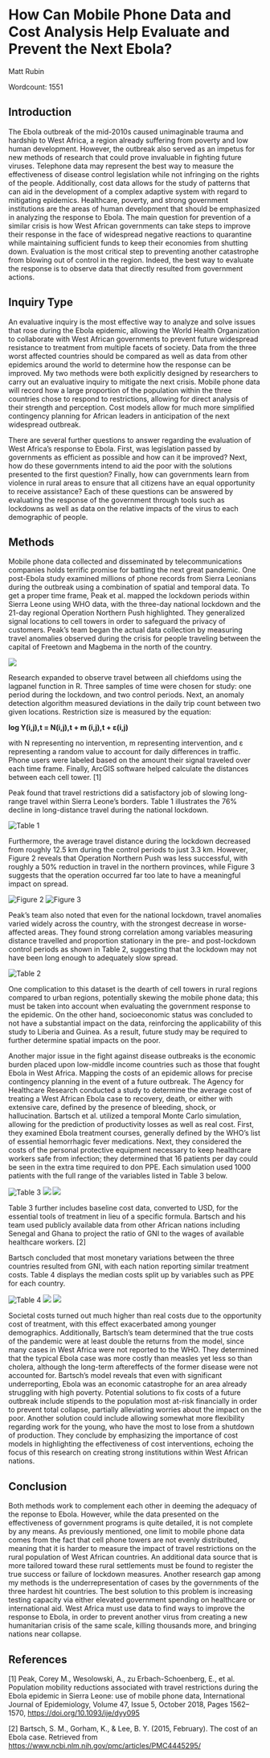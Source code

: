 # How Can Mobile Phone Data and Cost Analysis Help Evaluate and Prevent the Next Ebola?
Matt Rubin

Wordcount: 1551

## Introduction
   The Ebola outbreak of the mid-2010s caused unimaginable trauma and hardship to West Africa, a region already suffering from poverty and low human development. However, the outbreak also served as an impetus for new methods of research that could prove invaluable in fighting future viruses. Telephone data may represent the best way to measure the effectiveness of disease control legislation while not infringing on the rights of the people. Additionally, cost data allows for the study of patterns that can aid in the development of a complex adaptive system with regard to mitigating epidemics. Healthcare, poverty, and strong government institutions are the areas of human development that should be emphasized in analyzing the response to Ebola. The main question for prevention of a similar crisis is how West African governments can take steps to improve their response in the face of widespread negative reactions to quarantine while maintaining sufficient funds to keep their economies from shutting down. Evaluation is the most critical step to preventing another catastrophe from blowing out of control in the region. Indeed, the best way to evaluate the response is to observe data that directly resulted from government actions.
	
## Inquiry Type	
   An evaluative inquiry is the most effective way to analyze and solve issues that rose during the Ebola epidemic, allowing the World Health Organization to collaborate with West African governments to prevent future widespread resistance to treatment from multiple facets  of society. Data from the three worst affected countries should be compared as well as data from other epidemics around the world to determine how the response can be improved. My two methods were both explicitly designed by researchers to carry out an evaluative inquiry to mitigate the next crisis. Mobile phone data will record how a large proportion of the population within the three countries chose to respond to restrictions, allowing for direct analysis of their strength and perception. Cost models allow for much more simplified contingency planning for African leaders in anticipation of the next widespread outbreak.
  
   There are several further questions to answer regarding the evaluation of West Africa’s response to Ebola. First, was legislation passed by governments as efficient as possible and how can it be improved? Next, how do these governments intend to aid the poor with the solutions presented to the first question? Finally, how can governments learn from violence in rural areas to ensure that all citizens have an equal opportunity to receive assistance? Each of these questions can be answered by evaluating the response of the government through tools such as lockdowns as well as data on the relative impacts of the virus to each demographic of people.
  
## Methods
   Mobile phone data collected and disseminated by telecommunications companies holds terrific promise for battling the next great pandemic. One post-Ebola study examined millions of phone records from Sierra Leonians during the outbreak using a combination of spatial and temporal data. To get a proper time frame, Peak et al. mapped the lockdown periods within Sierra Leone using WHO data, with the three-day national lockdown and the 21-day regional Operation Northern Push highlighted. They generalized signal locations to cell towers in order to safeguard the privacy of customers. Peak’s team began the actual data collection by measuring travel anomalies observed during the crisis for people traveling between the capital of Freetown and Magbema in the north of the country.

![](Figure1.png)

Research expanded to observe travel between all chiefdoms using the lagpanel function in R. Three samples of time were chosen for study: one period during the lockdown, and two control periods. Next, an anomaly detection algorithm measured deviations in the daily trip count between two given locations. Restriction size is measured by the equation:

**log Y(i,j),t = N(i,j),t + m (i,j),t + ε(i,j)**

with N representing no intervention, m representing intervention, and ε representing a random value to account for daily differences in traffic. Phone users were labeled based on the amount their signal traveled over each time frame. Finally, ArcGIS software helped calculate the distances between each cell tower. [1]

  Peak found that travel restrictions did a satisfactory job of slowing long-range travel within Sierra Leone’s borders. Table 1 illustrates the 76% decline in long-distance travel during the national lockdown. 

![Table 1](Table1.png)

Furthermore, the average travel distance during the lockdown decreased from roughly 12.5 km during the control periods to just 3.3 km. However, Figure 2 reveals that Operation Northern Push was less successful, with roughly a 50% reduction in travel in the northern provinces, while Figure 3 suggests that the operation occurred far too late to have a meaningful impact on spread.

![Figure 2](Figure2.png)
![Figure 3](Figure3.png)

Peak’s team also noted that even for the national lockdown, travel anomalies varied widely across the country, with the strongest decrease in worse-affected areas. They found strong correlation among variables measuring distance travelled and proportion stationary in the pre- and post-lockdown control periods as shown in Table 2, suggesting that the lockdown may not have been long enough to adequately slow spread. 

![Table 2](Table2.png)

One complication to this dataset is the dearth of cell towers in rural regions compared to urban regions, potentially skewing the mobile phone data; this must be taken into account when evaluating the government response to the epidemic. On the other hand, socioeconomic status was concluded to not have a substantial impact on the data, reinforcing the applicability of this study to Liberia and Guinea. As a result, future study may be required to further determine spatial impacts on the poor.
  
  Another major issue in the fight against disease outbreaks is the economic burden placed upon low-middle income countries such as those that fought Ebola in West Africa. Mapping the costs of an epidemic allows for precise contingency planning in the event of a future outbreak. The Agency for Healthcare Research conducted a study to determine the average cost of treating a West African Ebola case to recovery, death, or either with extensive care, defined by the presence of bleeding, shock, or hallucination. Bartsch et al. utilized a temporal Monte Carlo simulation, allowing for the prediction of productivity losses as well as real cost. First, they examined Ebola treatment courses, generally defined by the WHO’s list of essential hemorrhagic fever medications. Next, they considered the costs of the personal protective equipment necessary to keep healthcare workers safe from infection; they determined that 16 patients per day could be seen in the extra time required to don PPE. Each simulation used 1000 patients with the full range of the variables listed in Table 3 below. 

![Table 3](Table3A.png)
![](Table3B.png)
![](Table3C.png)

Table 3 further includes baseline cost data, converted to USD, for the essential tools of treatment in lieu of a specific formula. Bartsch and his team used publicly available data from other African nations including Senegal and Ghana to project the ratio of GNI to the wages of available healthcare workers. [2]
  
  Bartsch concluded that most monetary variations between the three countries resulted from GNI, with each nation reporting similar treatment costs. Table 4 displays the median costs split up by variables such as PPE for each country. 
  
![Table 4](Table4A.png)
![](Table4B.png)
![](Table4C.png)
  
 Societal costs turned out much higher than real costs due to the opportunity cost of treatment, with this effect exacerbated among younger demographics. Additionally, Bartsch’s team determined that the true costs of the pandemic were at least double the returns from the model, since many cases in West Africa were not reported to the WHO. They determined that the typical Ebola case was more costly than measles yet less so than cholera, although the long-term aftereffects of the former disease were not accounted for. Bartsch’s model reveals that even with significant underreporting, Ebola was an economic catastrophe for an area already struggling with high poverty. Potential solutions to fix costs of a future outbreak include stipends to the population most at-risk financially in order to prevent total collapse, partially alleviating worries about the impact on the poor. Another solution could include allowing somewhat more flexibility regarding work for the young, who have the most to lose from a shutdown of production. They conclude by emphasizing the importance of cost models in highlighting the effectiveness of cost interventions, echoing the focus of this research on creating strong institutions within West African nations.

## Conclusion
  Both methods work to complement each other in deeming the adequacy of the reponse to Ebola. However, while the data presented on the effectiveness of government programs is quite detailed, it is not complete by any means. As previously mentioned, one limit to mobile phone data comes from the fact that cell phone towers are not evenly distributed, meaning that it is harder to measure the impact of travel restrictions on the rural population of West African countries. An additional data source that is more tailored toward these rural settlements must be found to register the true success or failure of lockdown measures. Another research gap among my methods is the underrepresentation of cases by the governments of the three hardest hit countries. The best solution to this problem is increasing testing capacity via either elevated government spending on healthcare or international aid. West Africa must use data to find ways to improve the response to Ebola, in order to prevent another virus from creating a new humanitarian crisis of the same scale, killing thousands more, and bringing nations near collapse.

## References
[1] Peak, Corey M., Wesolowski, A., zu Erbach-Schoenberg, E., et al. Population mobility reductions associated with travel restrictions during the Ebola epidemic in Sierra Leone: use of mobile phone data, International Journal of Epidemiology, Volume 47, Issue 5, October 2018, Pages 1562–1570, https://doi.org/10.1093/ije/dyy095

[2] Bartsch, S. M., Gorham, K., & Lee, B. Y. (2015, February). The cost of an Ebola case. Retrieved from https://www.ncbi.nlm.nih.gov/pmc/articles/PMC4445295/


